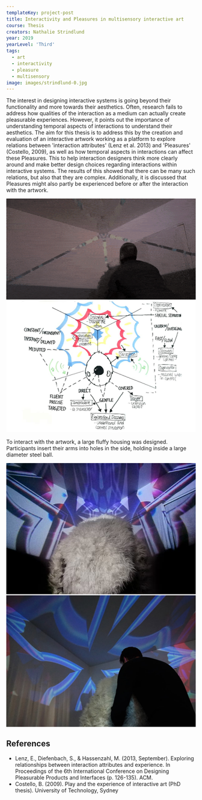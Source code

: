 ```yaml
---
templateKey: project-post
title: Interactivity and Pleasures in multisensory interactive art
course: Thesis
creators: Nathalie Strindlund
year: 2019
yearLevel: 'Third'
tags:
  - art
  - interactivity
  - pleasure
  - multisensory
image: images/strindlund-0.jpg
---
```


The interest in designing interactive systems is going beyond their functionality and more towards their aesthetics. Often, research fails to address how qualities of the interaction as a medium can actually create pleasurable experiences. However, it points out the importance of understanding temporal aspects of interactions to understand their aesthetics. The aim for this thesis is to address this by the creation and evaluation of an interactive artwork working as a platform to explore relations between 'interaction attributes' (Lenz et al. 2013) and 'Pleasures' (Costello, 2009), as well as how temporal aspects in interactions can affect these Pleasures. This to help interaction designers think more clearly around and make better design choices regarding interactions within interactive systems. The results of this showed that there can be many such relations, but also that they are complex. Additionally, it is discussed that Pleasures might also partly be experienced before or after the interaction with the artwork.

<ImageSet>

![](images/strindlund-1.gif)
![How different Interaction attributes affected the Pleasures within the artwork](images/strindlund-2.jpg 'How different Interaction attributes affected the Pleasures within the artwork')

</ImageSet>

To interact with the artwork, a large fluffy housing was designed. Participants insert their arms into holes in the side, holding inside a large diameter steel ball. 

<ImageSet>

![](images/strindlund-3.jpg)
![](images/strindlund-4.jpg)

</ImageSet>

## References

* Lenz, E., Diefenbach, S., & Hassenzahl, M. (2013, September). Exploring relationships between interaction attributes and experience. In Proceedings of the 6th International Conference on Designing Pleasurable Products and Interfaces (p. 126-135). ACM. 
* Costello, B. (2009). Play and the experience of interactive art (PhD thesis). University of Technology, Sydney